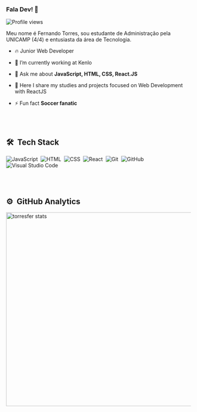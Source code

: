 ### Fala Dev! 👋

<p align="left"> <img src="https://komarev.com/ghpvc/?username=torresfer&color=yellow" alt="Profile views" /> </p>

Meu nome é Fernando Torres, sou estudante de Administração pela UNICAMP (4/4) e entusiasta da área de Tecnologia.

- 🔥 Junior Web Developer

- 🔭 I’m currently working at Kenlo

- 💬 Ask me about **JavaScript, HTML, CSS, React.JS**

- 🌱 Here I share my studies and projects focused on Web Development with ReactJS

- ⚡ Fun fact **Soccer fanatic**

<br><br>

## 🛠 &nbsp;Tech Stack

![JavaScript](https://img.shields.io/badge/-JavaScript-05122A?style=flat&logo=javascript)&nbsp;
![HTML](https://img.shields.io/badge/-HTML-05122A?style=flat&logo=HTML5)&nbsp;
![CSS](https://img.shields.io/badge/-CSS-05122A?style=flat&logo=CSS3&logoColor=1572B6)&nbsp;
![React](https://img.shields.io/badge/-React-05122A?style=flat&logo=react)&nbsp;
![Git](https://img.shields.io/badge/-Git-05122A?style=flat&logo=git)&nbsp;
![GitHub](https://img.shields.io/badge/-GitHub-05122A?style=flat&logo=github)&nbsp;
![Visual Studio Code](https://img.shields.io/badge/-Visual%20Studio%20Code-05122A?style=flat&logo=visual-studio-code&logoColor=007ACC)&nbsp;

<br><br>

## ⚙️ &nbsp;GitHub Analytics

<p align="left">
<img width="530em" src="[![Top Langs](https://github-readme-stats.vercel.app/api/top-langs/?username=torresfer&langs_count=8)]" alt="torresfer stats"/>
</p>


